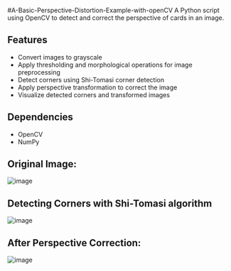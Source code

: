 #A-Basic-Perspective-Distortion-Example-with-openCV
A Python script using OpenCV to detect and correct the perspective of cards in an image.

## Features

- Convert images to grayscale
- Apply thresholding and morphological operations for image preprocessing
- Detect corners using Shi-Tomasi corner detection
- Apply perspective transformation to correct the image
- Visualize detected corners and transformed images

## Dependencies

* OpenCV
* NumPy
  

## Original Image:

![image](https://github.com/YusufCelebii/A-Basic-Perspective-Distortion-Example-with-openCV/assets/95516451/48850d49-c95c-4079-a41b-f8f7fadd67b0)

## Detecting Corners with Shi-Tomasi algorithm

![image](https://github.com/YusufCelebii/A-Basic-Perspective-Distortion-Example-with-openCV/assets/95516451/91b5ba0c-9289-4c92-9828-ab478f0821fc)

## After Perspective Correction:

![image](https://github.com/YusufCelebii/A-Basic-Perspective-Distortion-Example-with-openCV/assets/95516451/119b91b2-6320-4866-8196-b52113e6270f)

